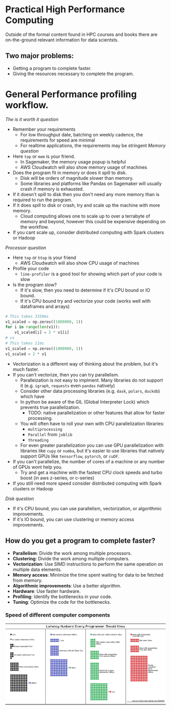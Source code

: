 # Practical High Performance Computing
Outside of the formal content found in HPC courses and books there are on-the-ground 
relevant information for data scientsts.

## Two major problems:
- Getting a program to complete faster.
- Giving the resources necessary to complete the program.

# General Performance profiling workflow.
_The is it worth it question_
- Remember your requirements
  - For low throughput date, batching on weekly cadence, the requirements for speed are minimal
  - For realtime applications, the requirements may be stringent 
_Memory question_
- Here `top` or `mem` is your friend.  
  - In Sagemaker, the memory usage popup is helpful
  - AWS Cloudwatch will also show memory usage of machines
- Does the program fit in memory or does it spill to disk.
  - Disk will be orders of magnitude slower than memory.
  - Some libraries and platforms like Pandas on Sagemaker will usually crash if memory is exhausted.
- If it doesn't spill to disk then you don't need any more memory than is required to run the program.
- If it does spill to disk or crash, try and scale up the machine with more memory.
  - Cloud computing allows one to scale up to over a terrabyte of memory and beyond, however this 
  could be expensive depending on the workflow. 
- If you cant scale up, consider distributed computing with Spark clusters or Hadoop

_Processor question_
- Here `top` or `htop` is your friend
  - AWS Cloudwatch will also show CPU usage of machines
- Profile your code
  - `line-profiler` is a good tool for showing which part of your code is slow
- Is the program slow?
  - If it's slow, then you need to determine if it's CPU bound or IO bound.
  - If it's CPU bound try and vectorize your code (works well with dataframes and arrays)
```python
# This takes 3350ms
v1_scaled = np.zeros((1000000, 1))
for i in range(len(v1)):
    v1_scaled[i] = 2 * v1[i]
# vs
# This takes 11ms
v1_scaled = np.zeros((1000000, 1))
v1_scaled = 2 * v1
```
- Vectorization is a different way of thinking about the problem, but it's much faster.
- If you can't vectorize, then you can try parallelism.
  - Paralleization is not easy to implment. Many libraries do not support it (e.g. `igraph`,
  `requests` even `pandas` natively)
  - Consider other data processing libraries (e.g. `dask`, `polars`, `duckdb`) which have 
  - In python be aware of the GIL (Global Interpreter Lock) which prevents true parallelization.
    - TODO:
  native parallelization or other features that allow for faster processing.
  - You will often have to roll your own with CPU parallelization libraries:
      - `multiprocessing` 
      - `Parallel` from `joblib`
      - `threading`
  - For even greater parallelization you can use GPU parallelization with libraries like `cupy` or `numba`, but it's easier to use libraries that natively support GPUs like `tensorflow`, `pytorch`, or `cuDF`.
- If you can't parallelize, the number of cores of a machine or any number of GPUs wont help you.
  - Try and get a machine with the fastest CPU clock speeds and turbo boost (in aws z-series, 
  or c-series)
- If you still need more speed consider distributed computing with Spark clusters or Hadoop


_Disk question_
  - If it's CPU bound, you can use parallelism, vectorization, or algorithmic improvements.
  - If it's IO bound, you can use clustering or memory access improvements.

## How do you get a program to complete faster?
- **Parallelism**: Divide the work among multiple processors.
- **Clustering**: Divide the work among multiple computers.
- **Vectorization**: Use SIMD instructions to perform the same operation on multiple data elements.
- **Memory access**: Minimize the time spent waiting for data to be fetched from memory.
- **Algorithmic improvements**: Use a better algorithm.
- **Hardware**: Use faster hardware.
- **Profiling**: Identify the bottlenecks in your code.
- **Tuning**: Optimize the code for the bottlenecks.

### Speed of different computer components
![Latency Numbers by Device](images/latency_numbers_by_device.png)


